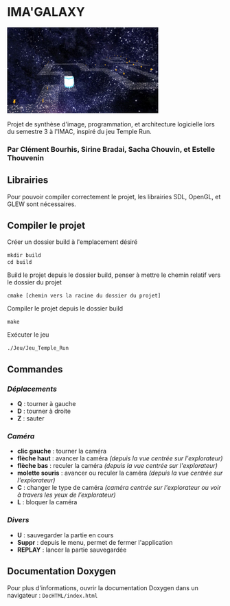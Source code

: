 # IMA'GALAXY


<img height="200" src="./images/imagalaxy-readme.png">

Projet de synthèse d'image, programmation, et architecture logicielle lors du semestre 3 à l'IMAC, inspiré du jeu Temple Run.

### **Par Clément Bourhis, Sirine Bradai, Sacha Chouvin, et Estelle Thouvenin**

## Librairies
Pour pouvoir compiler correctement le projet, les librairies SDL, OpenGL, et GLEW sont nécessaires.

## Compiler le projet
Créer un dossier build à l'emplacement désiré
```
mkdir build
cd build
```

Build le projet depuis le dossier build, penser à mettre le chemin relatif vers le dossier du projet
```
cmake [chemin vers la racine du dossier du projet]
```

Compiler le projet depuis le dossier build
```
make
```

Exécuter le jeu
```
./Jeu/Jeu_Temple_Run
```

## Commandes
### ***Déplacements***
- **Q** : tourner à gauche
- **D** : tourner à droite
- **Z** : sauter

### ***Caméra***
- **clic gauche** : tourner la caméra
- **flèche haut** : avancer la caméra *(depuis la vue centrée sur l'explorateur)*
- **flèche bas** : reculer la caméra *(depuis la vue centrée sur l'explorateur)*
- **molette souris** : avancer ou reculer la caméra *(depuis la vue centrée sur l'explorateur)*
- **C** : changer le type de caméra *(caméra centrée sur l'explorateur ou voir à travers les yeux de l’explorateur)*
- **L** : bloquer la caméra

### ***Divers***
- **U** : sauvegarder la partie en cours
- **Suppr** : depuis le menu, permet de fermer l'application
- **REPLAY** : lancer la partie sauvegardée


## Documentation Doxygen
Pour plus d'informations, ouvrir la documentation Doxygen dans un navigateur : `DocHTML/index.html`